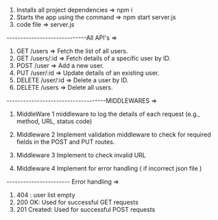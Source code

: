 
1. Installs all project dependencies =>  npm i 
2. Starts the app using the command  =>   npm start server.js
3. code file => server.js 

-----------------------------All API's =>
1. GET /users => Fetch the list of all users.
2. GET /users/:id => Fetch details of a specific user by ID.
3. POST /user  => Add a new user.
4. PUT /user/:id  => Update details of an existing user.
5. DELETE /user/:id  => Delete a user by ID.
6. DELETE /users  => Delete all users.

------------------------------------MIDDLEWARES =>
1. MiddleWare 1 
middleware to log the details of each request (e.g., method, URL, status
code)

2. Middleware 2 
 Implement validation middleware to check for required fields in the POST and PUT
 routes.

3. Middleware 3 
Implement to check invalid URL

4. Middleware 4
Implement for error handling ( if incorrect json file )

----------------------- Error handling =>
1. 404 : user list empty
2. 200 OK: Used for successful GET requests
3. 201 Created: Used for successful POST requests 
